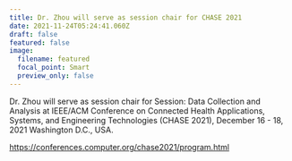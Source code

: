 ```yaml
---
title: Dr. Zhou will serve as session chair for CHASE 2021
date: 2021-11-24T05:24:41.060Z
draft: false
featured: false
image:
  filename: featured
  focal_point: Smart
  preview_only: false
---
```

Dr. Zhou will serve as session chair for Session: Data Collection and Analysis at IEEE/ACM Conference on Connected Health Applications, Systems, and Engineering Technologies (CHASE 2021), December 16 - 18, 2021 Washington D.C., USA. 

https://conferences.computer.org/chase2021/program.html